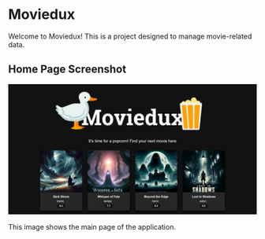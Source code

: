 # Moviedux

Welcome to Moviedux! This is a project designed to manage movie-related data.

## Home Page Screenshot
![Home Page](homepage7.png)

This image shows the main page of the application.
